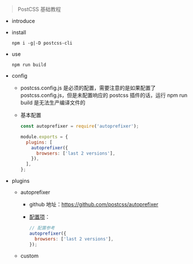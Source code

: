 > PostCSS 基础教程

- introduce

- install

  ```
  npm i -g|-D postcss-cli
  ```

- use

  ```
  npm run build
  ```

- config

  - postcss.config.js 是必须的配置，需要注意的是如果配置了 postcss.config.js，但是未配置响应的 postcss 插件的话，运行 npm run build 是无法生产编译文件的
  - 基本配置

    ```js
    const autoprefixer = require('autoprefixer');

    module.exports = {
      plugins: [
        autoprefixer({
          browsers: ['last 2 versions'],
        }),
      ],
    };
    ```

- plugins

  - autoprefixer

    - github 地址：https://github.com/postcss/autoprefixer
    - [配置项](https://github.com/postcss/autoprefixer#options)：

      ```js
      // 配置参考
      autoprefixer({
        browsers: ['last 2 versions'],
      });
      ```

  - custom
